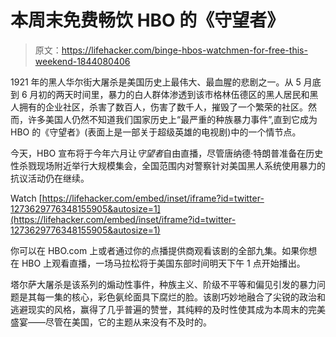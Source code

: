 # 本周末免费畅饮 HBO 的《守望者》

> 原文：<https://lifehacker.com/binge-hbos-watchmen-for-free-this-weekend-1844080406>

1921 年的黑人华尔街大屠杀是美国历史上最伟大、最血腥的悲剧之一。从 5 月底到 6 月初的两天时间里，暴力的白人群体渗透到该市格林伍德区的黑人居民和黑人拥有的企业社区，杀害了数百人，伤害了数千人，摧毁了一个繁荣的社区。然而，许多美国人仍然不知道我们国家历史上“最严重的种族暴力事件”,直到它成为 HBO 的《守望者》(表面上是一部关于超级英雄的电视剧)中的一个情节点。

今天，HBO 宣布将于今年六月让*守望者*自由直播，尽管唐纳德·特朗普准备在历史性杀戮现场附近举行大规模集会，全国范围内对警察针对美国黑人系统使用暴力的抗议活动仍在继续。

Watch [https://lifehacker.com/embed/inset/iframe?id=twitter-1273629776348155905&autosize=1](https://lifehacker.com/embed/inset/iframe?id=twitter-1273629776348155905&autosize=1) 

你可以在 HBO.com 上或者通过你的点播提供商观看该剧的全部九集。如果你想在 HBO 上观看直播，一场马拉松将于美国东部时间明天下午 1 点开始播出。

塔尔萨大屠杀是该系列的煽动性事件，种族主义、阶级不平等和偏见引发的暴力问题是其每一集的核心，彩色氨纶面具下腐烂的脸。该剧巧妙地融合了尖锐的政治和逃避现实的风格，赢得了几乎普遍的赞誉，其纯粹的及时性使其成为本周末的完美盛宴——尽管在美国，它的主题从来没有不及时的。